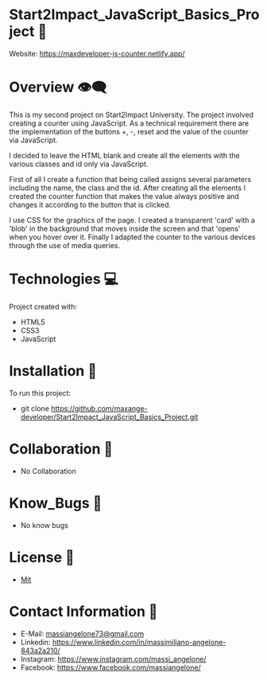 # Start2Impact_JavaScript_Basics_Project 📁

Website: https://maxdeveloper-js-counter.netlify.app/

# Overview 👁️‍🗨️

This is my second project on Start2Impact University. The project involved creating a counter using JavaScript. As a technical requirement there are the implementation of the buttons +, -, reset and the value of the counter via JavaScript.

I decided to leave the HTML blank and create all the elements with the various classes and id only via JavaScript. 

First of all I create a function that being called assigns several parameters including the name, the class and the id. 
After creating all the elements I created the counter function that makes the value always positive and changes it according to the button that is clicked.

I use CSS for the graphics of the page. I created a transparent 'card' with a 'blob' in the background that moves inside the screen and that 'opens' when you hover over it. 
Finally I adapted the counter to the various devices through the use of media queries.

# Technologies :computer:

Project created with:
* HTML5
* CSS3
* JavaScript

# Installation :rocket:

To run this project:
* git clone https://github.com/maxange-developer/Start2Impact_JavaScript_Basics_Project.git

# Collaboration :facepunch:

* No Collaboration

# Know_Bugs :anger:

* No know bugs

# License :page_facing_up:

* [Mit](https://choosealicense.com/licenses/mit/)

# Contact Information :speech_balloon:

* E-Mail: massiangelone73@gmail.com
* Linkedin: https://www.linkedin.com/in/massimiliano-angelone-843a2a210/
* Instagram: https://www.instagram.com/massi_angelone/
* Facebook: https://www.facebook.com/massiangelone/
